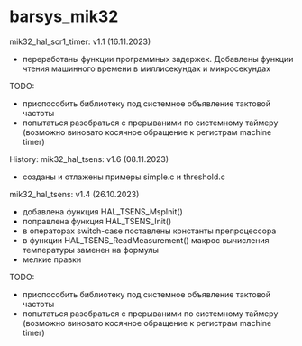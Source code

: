 # barsys_mik32

mik32_hal_scr1_timer: v1.1 (16.11.2023)
- переработаны функции программных задержек. Добавлены функции чтения машинного времени в миллисекундах и микросекундах

TODO:
- приспособить библиотеку под системное объявление тактовой частоты
- попытаться разобраться с прерываними по системному таймеру (возможно виновато косячное обращение к регистрам machine timer)

History:
mik32_hal_tsens: v1.6 (08.11.2023)
- созданы и отлажены примеры simple.c и threshold.c

mik32_hal_tsens: v1.4 (26.10.2023)
- добавлена функция HAL_TSENS_MspInit()
- поправлена функция HAL_TSENS_Init()
- в операторах switch-case поставлены константы препроцессора
- в функции HAL_TSENS_ReadMeasurement() макрос вычисления температуры заменен на формулы
- мелкие правки

TODO:
- приспособить библиотеку под системное объявление тактовой частоты
- попытаться разобраться с прерываними по системному таймеру (возможно виновато косячное обращение к регистрам machine timer)
